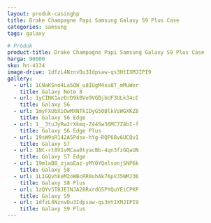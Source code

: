 ```yaml
---
layout: produk-casinghp
title: Drake Champagne Papi Samsung Galaxy S9 Plus Case
categories: samsung
tags: galaxy

# Produk
product-title: Drake Champagne Papi Samsung Galaxy S9 Plus Case
harga: 90000
sku: hn-4134
image-drive: 1dfzL4NznvDu3Idpsaw-qs3HtIXMJIPI9
gallery:
  - url: 1CNaKSno4La5OW_u8IUgM4xu8T_mMuWer
    title: Galaxy Note 8
  - url: 1yCINK1azOrD9kBVe9VGBjbUF3ULk34cC
    title: Galaxy S6
  - url: 1myFXUbXiOwMXNTkIDyG50BlkVsWGXKZ8
    title: Galaxy S6 Edge
  - url: 1__3tuJyRw2rXkmq-Z44Sw36MC7Z4bI-f
    title: Galaxy S6 Edge Plus
  - url: 19sW9sR142A5Pdsx-hYg-RQP68v6UCQvI
    title: Galaxy S7
  - url: 1NC-rt8V1vMCaa8tyacBb-4qn3fzGQaUN
    title: Galaxy S7 Edge
  - url: 19mlaB8_zjaoEaz-yMY0YQelsonj5NP6k
    title: Galaxy S8
  - url: 1L1GQvhkeM2oWBcRR0uhAk76pVJ5WMJ36
    title: Galaxy S8 Plus
  - url: 1zQYv5T8JEINJA28RxrdG5PYQuYEiCPKP
    title: Galaxy S9
  - url: 1dfzL4NznvDu3Idpsaw-qs3HtIXMJIPI9
    title: Galaxy S9 Plus
---
```

